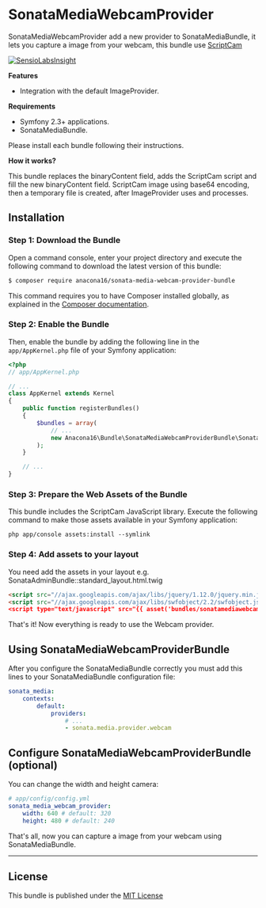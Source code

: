 SonataMediaWebcamProvider
=========================

SonataMediaWebcamProvider add a new provider to SonataMediaBundle, it lets you capture a image from your webcam,
this bundle use [ScriptCam](http://www.scriptcam.com/)

[![SensioLabsInsight](https://insight.sensiolabs.com/projects/5f212567-9f44-41b2-9e1f-115544c5f0e7/mini.png)](https://insight.sensiolabs.com/projects/5f212567-9f44-41b2-9e1f-115544c5f0e7)

**Features**

  * Integration with the default ImageProvider.

**Requirements**

  * Symfony 2.3+ applications.
  * SonataMediaBundle.
  
Please install each bundle following their instructions.
  
**How it works?**

This bundle replaces the binaryContent field, adds the ScriptCam script and fill the new binaryContent field.
ScriptCam image using base64 encoding, then a temporary file is created, after ImageProvider uses and processes.

Installation
------------

### Step 1: Download the Bundle

Open a command console, enter your project directory and execute the
following command to download the latest version of this bundle:

```bash
$ composer require anacona16/sonata-media-webcam-provider-bundle
```

This command requires you to have Composer installed globally, as explained
in the [Composer documentation](https://getcomposer.org/doc/00-intro.md).

### Step 2: Enable the Bundle

Then, enable the bundle by adding the following line in the `app/AppKernel.php`
file of your Symfony application:

```php
<?php
// app/AppKernel.php

// ...
class AppKernel extends Kernel
{
    public function registerBundles()
    {
        $bundles = array(
            // ...
            new Anacona16\Bundle\SonataMediaWebcamProviderBundle\SonataMediaWebcamProviderBundle(),
        );
    }

    // ...
}
```

### Step 3: Prepare the Web Assets of the Bundle

This bundle includes the ScriptCam JavaScript library. Execute the following
command to make those assets available in your Symfony application:

```cli
php app/console assets:install --symlink
```

### Step 4: Add assets to your layout

You need add the assets in your layout e.g. SonataAdminBundle::standard_layout.html.twig

```html
<script src="//ajax.googleapis.com/ajax/libs/jquery/1.12.0/jquery.min.js"></script>
<script src="//ajax.googleapis.com/ajax/libs/swfobject/2.2/swfobject.js"></script
<script type="text/javascript" src="{{ asset('bundles/sonatamediawebcamprovider/scriptcam/scriptcam.min.js') }}"></script>
```

That's it! Now everything is ready to use the Webcam provider.

Using SonataMediaWebcamProviderBundle
-------------------------------------

After you configure the SonataMediaBundle correctly you must add this lines to your SonataMediaBundle configuration file:

```yaml
sonata_media:
    contexts:
        default:
            providers:
                # ...
                - sonata.media.provider.webcam
```

Configure SonataMediaWebcamProviderBundle (optional)
----------------------------------------------------

You can change the width and height camera:

```yaml
# app/config/config.yml
sonata_media_webcam_provider:
    width: 640 # default: 320
    height: 480 # default: 240
```

That's all, now you can capture a image from your webcam using SonataMediaBundle.

-----

License
-------

This bundle is published under the [MIT License](LICENSE)
